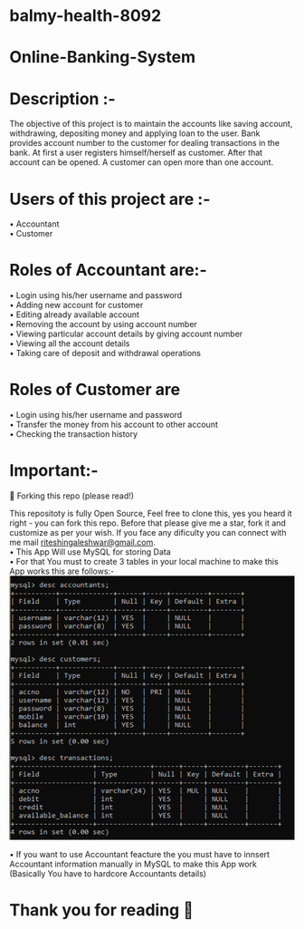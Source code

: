 # balmy-health-8092

# Online-Banking-System
# Description :-
The objective of this project is to maintain the accounts like saving account, withdrawing, depositing money and applying loan to the user. Bank provides account number to the customer for dealing transactions in the bank. At first a user registers himself/herself as customer. After that account can be opened. A customer can open more than one account.

# Users of this project are :-
• Accountant </br>
• Customer </br>

# Roles of Accountant are:-
• Login using his/her username and password</br>
• Adding new account for customer</br>
• Editing already available account</br>
• Removing the account by using account number</br>
• Viewing particular account details by giving account number</br>
• Viewing all the account details</br>
• Taking care of deposit and withdrawal operations</br>

# Roles of Customer are</br>
• Login using his/her username and password</br>
• Transfer the money from his account to other account</br>
• Checking the transaction history</br>

# Important:-</br>
🚨 Forking this repo (please read!)<br>

This repositoty is fully Open Source, Feel free to clone this, yes you heard it right - you can fork this repo. Before that please give me a star, fork it and customize as per your wish. If you face any dificulty you can connect with me mail riteshingaleshwar@gmail.com.</br>
• This App Will use MySQL for storing Data</br>
• For that You must to create 3 tables in your local machine to make this App works this are follows:-</br>
![alt text](Tables.png)</br>

• If you want to use Accountant feacture the you must have to innsert Accountant information manually in MySQL to make this App work (Basically You have to hardcore Accountants details)</br>


# Thank you for reading 🤗 
